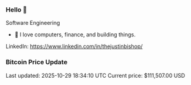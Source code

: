 ### Hello 🤙  

Software Engineering

- 🔭 I love computers, finance, and building things.
  
LinkedIn: https://www.linkedin.com/in/thejustinbishop/  



























































































































































































































































































































































































































































































































































































































































































































































































































































































































































































































































































































































































































































































### Bitcoin Price Update
Last updated: 2025-10-29 18:34:10 UTC
Current price: $111,507.00 USD
